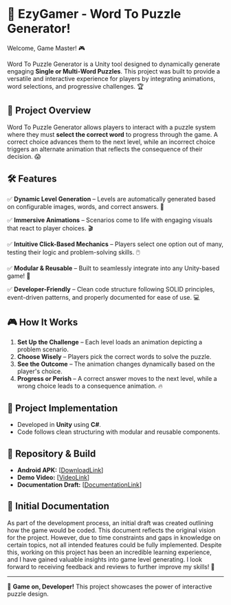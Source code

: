 # 🧩 EzyGamer - Word To Puzzle Generator!

Welcome, Game Master! 🎮

Word To Puzzle Generator is a Unity tool designed to dynamically generate engaging **Single or Multi-Word Puzzles**. This project was built to provide a versatile and interactive experience for players by integrating animations, word selections, and progressive challenges. 🏆

## 🎯 Project Overview

Word To Puzzle Generator allows players to interact with a puzzle system where they must **select the correct word** to progress through the game. A correct choice advances them to the next level, while an incorrect choice triggers an alternate animation that reflects the consequence of their decision. 😱

## 🛠️ Features

✅ **Dynamic Level Generation** – Levels are automatically generated based on configurable images, words, and correct answers. 📜

✅ **Immersive Animations** – Scenarios come to life with engaging visuals that react to player choices. 🎬

✅ **Intuitive Click-Based Mechanics** – Players select one option out of many, testing their logic and problem-solving skills. 🖱️

✅ **Modular & Reusable** – Built to seamlessly integrate into any Unity-based game! 🔄

✅ **Developer-Friendly** – Clean code structure following SOLID principles, event-driven patterns, and properly documented for ease of use. 💻

## 🎮 How It Works

1. **Set Up the Challenge** – Each level loads an animation depicting a problem scenario.
2. **Choose Wisely** – Players pick the correct words to solve the puzzle.
3. **See the Outcome** – The animation changes dynamically based on the player's choice.
4. **Progress or Perish** – A correct answer moves to the next level, while a wrong choice leads to a consequence animation. 🔥

## 🚀 Project Implementation

- Developed in **Unity** using **C#**.
- Code follows clean structuring with modular and reusable components.

## 📂 Repository & Build

- **Android APK:** [[DownloadLink](https://github.com/YoustinaMitsho/Word-Puzzle-Tool/blob/main/Word%20To%20Puzzle%20Generator.apk)]
- **Demo Video:** [[VideoLink](https://github.com/YoustinaMitsho/Word-Puzzle-Tool/blob/main/Word-Puzzle-Tool%20.mp4)]
- **Documentation Draft:** [[DocumentationLink](https://github.com/YoustinaMitsho/Word-Puzzle-Tool/blob/main/Initial%20draft%20.pdf)]

## 📜 **Initial Documentation**

As part of the development process, an initial draft was created outlining how the game would be coded. This document reflects the original vision for the project. However, due to time constraints and gaps in knowledge on certain topics, not all intended features could be fully implemented. Despite this, working on this project has been an incredible learning experience, and I have gained valuable insights into game level generating. I look forward to receiving feedback and reviews to further improve my skills! 🚀

---
👾 **Game on, Developer!** This project showcases the power of interactive puzzle design. 
